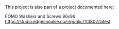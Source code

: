 This project is also part of a project documented here:

FOMO Washers and Screws 96x96
https://studio.edgeimpulse.com/public/113802/latest

